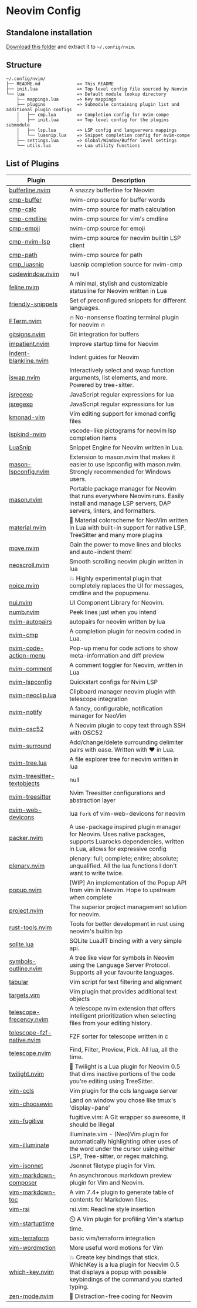 # Neovim Config

## Standalone installation
[Download this folder](https://downgit.github.io/#/home?url=https://github.com/harshasrisri/dotRC/tree/main/dot/config/nvim) and extract it to `~/.config/nvim`.

## Structure
```
~/.config/nvim/
├── README.md              => This README
├── init.lua               => Top level config file sourced by Neovim
└── lua                    => Default module lookup directory
    ├── mappings.lua       => Key mappings
    ├── plugins            => Submodule containing plugin list and additional plugin configs
    │   ├── cmp.lua        => Completion config for nvim-compe
    │   ├── init.lua       => Top level config for the plugins submodule
    │   ├── lsp.lua        => LSP config and langservers mappings
    │   └── luasnip.lua    => Snippet completion config for nvim-compe
    ├── settings.lua       => Global/Window/Buffer level settings
    └── utils.lua          => Lua utility functions
```

## List of Plugins
<!-- `! urls=$(rg -uuIg config url ~/.local/share/nvim/site/pack/packer \
                | cut -f 2 -d = | sed -e 's/\.git//g' -e 's/^\ //g')` -->
<!-- `> echo -e "| Plugin | Description |\n| -- | -- |" && for url in $urls; do \
            api_url=$(echo $url | awk -F / '{ print $1 "//api." $3 "/repos/" $4 "/" $5 }') ;\
            descr=$(curl $api_url | jq .description | sed -e 's/"//g') ;\
            echo $url | awk -F / '{ print "| [" $5 "](" $0 ") | " descr " | " }' descr="$descr" ;\
        done \
        | sort -f` -->
<!-- BEGIN mdsh -->
| Plugin | Description |
| -- | -- |
| [bufferline.nvim](https://github.com/akinsho/bufferline.nvim) | A snazzy bufferline for Neovim | 
| [cmp-buffer](https://github.com/hrsh7th/cmp-buffer) | nvim-cmp source for buffer words | 
| [cmp-calc](https://github.com/hrsh7th/cmp-calc) | nvim-cmp source for math calculation | 
| [cmp-cmdline](https://github.com/hrsh7th/cmp-cmdline) | nvim-cmp source for vim's cmdline | 
| [cmp-emoji](https://github.com/hrsh7th/cmp-emoji) | nvim-cmp source for emoji | 
| [cmp-nvim-lsp](https://github.com/hrsh7th/cmp-nvim-lsp) | nvim-cmp source for neovim builtin LSP client | 
| [cmp-path](https://github.com/hrsh7th/cmp-path) | nvim-cmp source for path | 
| [cmp_luasnip](https://github.com/saadparwaiz1/cmp_luasnip) | luasnip completion source for nvim-cmp | 
| [codewindow.nvim](https://github.com/gorbit99/codewindow.nvim) | null | 
| [feline.nvim](https://github.com/feline-nvim/feline.nvim) | A minimal, stylish and customizable statusline for Neovim written in Lua | 
| [friendly-snippets](https://github.com/rafamadriz/friendly-snippets) | Set of preconfigured snippets for different languages.  | 
| [FTerm.nvim](https://github.com/numtostr/FTerm.nvim) | :fire: No-nonsense floating terminal plugin for neovim :fire: | 
| [gitsigns.nvim](https://github.com/lewis6991/gitsigns.nvim) | Git integration for buffers | 
| [impatient.nvim](https://github.com/lewis6991/impatient.nvim) | Improve startup time for Neovim | 
| [indent-blankline.nvim](https://github.com/lukas-reineke/indent-blankline.nvim) | Indent guides  for Neovim | 
| [iswap.nvim](https://github.com/mizlan/iswap.nvim) | Interactively select and swap function arguments, list elements, and more. Powered by tree-sitter. | 
| [jsregexp](https://github.com/kmarius/jsregexp/) | JavaScript regular expressions for lua | 
| [jsregexp](https://github.com/kmarius/jsregexp/) | JavaScript regular expressions for lua | 
| [kmonad-vim](https://github.com/kmonad/kmonad-vim) | Vim editing support for kmonad config files | 
| [lspkind-nvim](https://github.com/onsails/lspkind-nvim) | vscode-like pictograms for neovim lsp completion items | 
| [LuaSnip](https://github.com/L3MON4D3/LuaSnip) | Snippet Engine for Neovim written in Lua. | 
| [mason-lspconfig.nvim](https://github.com/williamboman/mason-lspconfig.nvim) | Extension to mason.nvim that makes it easier to use lspconfig with mason.nvim. Strongly recommended for Windows users. | 
| [mason.nvim](https://github.com/williamboman/mason.nvim) | Portable package manager for Neovim that runs everywhere Neovim runs. Easily install and manage LSP servers, DAP servers, linters, and formatters. | 
| [material.nvim](https://github.com/marko-cerovac/material.nvim) | :trident: Material colorscheme for NeoVim written in Lua with built-in support for native LSP, TreeSitter and many more plugins | 
| [move.nvim](https://github.com/fedepujol/move.nvim) | Gain the power to move lines and blocks and auto-indent them! | 
| [neoscroll.nvim](https://github.com/karb94/neoscroll.nvim) | Smooth scrolling neovim plugin written in lua | 
| [noice.nvim](https://github.com/folke/noice.nvim) | 💥 Highly experimental plugin that completely replaces the UI for messages, cmdline and the popupmenu. | 
| [nui.nvim](https://github.com/MunifTanjim/nui.nvim) | UI Component Library for Neovim. | 
| [numb.nvim](https://github.com/nacro90/numb.nvim) | Peek lines just when you intend | 
| [nvim-autopairs](https://github.com/windwp/nvim-autopairs) | autopairs for neovim written by lua | 
| [nvim-cmp](https://github.com/hrsh7th/nvim-cmp) | A completion plugin for neovim coded in Lua. | 
| [nvim-code-action-menu](https://github.com/weilbith/nvim-code-action-menu) | Pop-up menu for code actions to show meta-information and diff preview | 
| [nvim-comment](https://github.com/terrortylor/nvim-comment) | A comment toggler for Neovim, written in Lua | 
| [nvim-lspconfig](https://github.com/neovim/nvim-lspconfig) | Quickstart configs for Nvim LSP | 
| [nvim-neoclip.lua](https://github.com/AckslD/nvim-neoclip.lua) | Clipboard manager neovim plugin with telescope integration | 
| [nvim-notify](https://github.com/rcarriga/nvim-notify) | A fancy, configurable, notification manager for NeoVim | 
| [nvim-osc52](https://github.com/ojroques/nvim-osc52) | A Neovim plugin to copy text through SSH with OSC52 | 
| [nvim-surround](https://github.com/kylechui/nvim-surround) | Add/change/delete surrounding delimiter pairs with ease. Written with :heart: in Lua. | 
| [nvim-tree.lua](https://github.com/nvim-tree/nvim-tree.lua) | A file explorer tree for neovim written in lua | 
| [nvim-treesitter-textobjects](https://github.com/nvim-treesitter/nvim-treesitter-textobjects) | null | 
| [nvim-treesitter](https://github.com/nvim-treesitter/nvim-treesitter) | Nvim Treesitter configurations and abstraction layer | 
| [nvim-web-devicons](https://github.com/kyazdani42/nvim-web-devicons) | lua `fork` of vim-web-devicons for neovim | 
| [packer.nvim](https://github.com/wbthomason/packer.nvim) | A use-package inspired plugin manager for Neovim. Uses native packages, supports Luarocks dependencies, written in Lua, allows for expressive config | 
| [plenary.nvim](https://github.com/nvim-lua/plenary.nvim) | plenary: full; complete; entire; absolute; unqualified. All the lua functions I don't want to write twice. | 
| [popup.nvim](https://github.com/nvim-lua/popup.nvim) | [WIP] An implementation of the Popup API from vim in Neovim. Hope to upstream when complete | 
| [project.nvim](https://github.com/ahmedkhalf/project.nvim) | The superior project management solution for neovim. | 
| [rust-tools.nvim](https://github.com/simrat39/rust-tools.nvim) | Tools for better development in rust using neovim's builtin lsp | 
| [sqlite.lua](https://github.com/tami5/sqlite.lua) | SQLite LuaJIT binding with a very simple api. | 
| [symbols-outline.nvim](https://github.com/simrat39/symbols-outline.nvim) | A tree like view for symbols in Neovim using the Language Server Protocol. Supports all your favourite languages. | 
| [tabular](https://github.com/godlygeek/tabular) | Vim script for text filtering and alignment | 
| [targets.vim](https://github.com/wellle/targets.vim) | Vim plugin that provides additional text objects | 
| [telescope-frecency.nvim](https://github.com/nvim-telescope/telescope-frecency.nvim) | A telescope.nvim extension that offers intelligent prioritization when selecting files from your editing history. | 
| [telescope-fzf-native.nvim](https://github.com/nvim-telescope/telescope-fzf-native.nvim) | FZF sorter for telescope written in c | 
| [telescope.nvim](https://github.com/nvim-telescope/telescope.nvim) | Find, Filter, Preview, Pick. All lua, all the time. | 
| [twilight.nvim](https://github.com/folke/twilight.nvim) | 🌅  Twilight is a Lua plugin for Neovim 0.5 that dims inactive portions of the code you're editing using TreeSitter. | 
| [vim-ccls](https://github.com/m-pilia/vim-ccls) | Vim plugin for the ccls language server | 
| [vim-choosewin](https://github.com/t9md/vim-choosewin) | Land on window you chose like tmux's 'display-pane' | 
| [vim-fugitive](https://github.com/tpope/vim-fugitive) | fugitive.vim: A Git wrapper so awesome, it should be illegal | 
| [vim-illuminate](https://github.com/Rrethy/vim-illuminate) | illuminate.vim - (Neo)Vim plugin for automatically highlighting other uses of the word under the cursor using either LSP, Tree-sitter, or regex matching. | 
| [vim-jsonnet](https://github.com/google/vim-jsonnet) | Jsonnet filetype plugin for Vim. | 
| [vim-markdown-composer](https://github.com/euclio/vim-markdown-composer) | An asynchronous markdown preview plugin for Vim and Neovim. | 
| [vim-markdown-toc](https://github.com/mzlogin/vim-markdown-toc) | A vim 7.4+ plugin to generate table of contents for Markdown files. | 
| [vim-rsi](https://github.com/tpope/vim-rsi) | rsi.vim: Readline style insertion | 
| [vim-startuptime](https://github.com/dstein64/vim-startuptime) | ⏲️ A Vim plugin for profiling Vim's startup time. | 
| [vim-terraform](https://github.com/hashivim/vim-terraform) | basic vim/terraform integration | 
| [vim-wordmotion](https://github.com/chaoren/vim-wordmotion) | More useful word motions for Vim | 
| [which-key.nvim](https://github.com/folke/which-key.nvim) | 💥   Create key bindings that stick. WhichKey is a lua plugin for Neovim 0.5 that displays a popup with possible keybindings of the command you started typing. | 
| [zen-mode.nvim](https://github.com/folke/zen-mode.nvim) | 🧘  Distraction-free coding for Neovim | 
<!-- END mdsh -->
